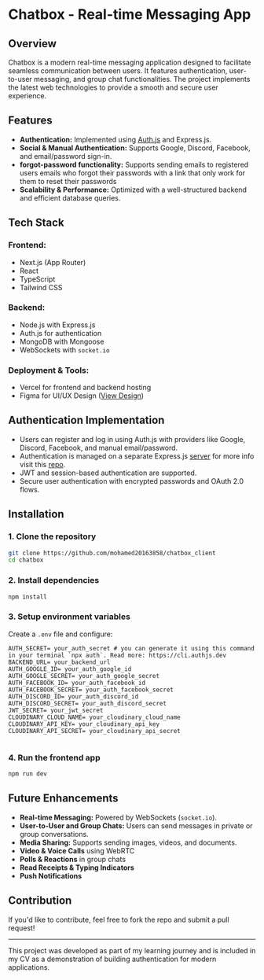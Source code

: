 # Chatbox - Real-time Messaging App

## Overview

Chatbox is a modern real-time messaging application designed to facilitate seamless communication between users. It features authentication, user-to-user messaging, and group chat functionalities. The project implements the latest web technologies to provide a smooth and secure user experience.

## Features

- **Authentication:** Implemented using [Auth.js](https://authjs.dev/) and Express.js.
- **Social & Manual Authentication:** Supports Google, Discord, Facebook, and email/password sign-in.
- **forgot-password  functionality:** Supports sending emails to registered users emails who forgot their passwords with a link that only work for them to reset their passwords
- **Scalability & Performance:** Optimized with a well-structured backend and efficient database queries.

## Tech Stack

### **Frontend:**

- Next.js (App Router)
- React
- TypeScript
- Tailwind CSS

### **Backend:**

- Node.js with Express.js
- Auth.js for authentication
- MongoDB with Mongoose 
- WebSockets with `socket.io`

### **Deployment & Tools:**

- Vercel for frontend and backend hosting
- Figma for UI/UX Design ([View Design](https://www.figma.com/design/geoCOyM7vf84wC7opgbqNW/Messaging---Chatbox-App-Design-\(Community\)?node-id=0-1\&p=f\&t=sVuXs6dTSR54Ykve-0))

## Authentication Implementation

- Users can register and log in using Auth.js with providers like Google, Discord, Facebook, and manual email/password.
- Authentication is managed on a separate Express.js [server](https://chatbox-server-eight.vercel.app/) for more info visit this [repo](https://github.com/mohamed20163858/chatbox-server).
- JWT and session-based authentication are supported.
- Secure user authentication with encrypted passwords and OAuth 2.0 flows.

## Installation

### **1. Clone the repository**

```sh
git clone https://github.com/mohamed20163858/chatbox_client
cd chatbox
```

### **2. Install dependencies**

```sh
npm install
```

### **3. Setup environment variables**

Create a `.env` file and configure:

```env
AUTH_SECRET= your_auth_secret # you can generate it using this command in your terminal `npx auth`. Read more: https://cli.authjs.dev
BACKEND_URL= your_backend_url
AUTH_GOOGLE_ID= your_auth_google_id
AUTH_GOOGLE_SECRET= your_auth_google_secret
AUTH_FACEBOOK_ID= your_auth_facebook_id
AUTH_FACEBOOK_SECRET= your_auth_facebook_secret
AUTH_DISCORD_ID= your_auth_discord_id
AUTH_DISCORD_SECRET= your_auth_discord_secret
JWT_SECRET= your_jwt_secret
CLOUDINARY_CLOUD_NAME= your_cloudinary_cloud_name
CLOUDINARY_API_KEY= your_cloudinary_api_key
CLOUDINARY_API_SECRET= your_cloudinary_api_secret


```


### **4. Run the frontend app**

```sh
npm run dev
```

## Future Enhancements
- **Real-time Messaging:** Powered by WebSockets (`socket.io`).
- **User-to-User and Group Chats:** Users can send messages in private or group conversations.
- **Media Sharing:** Supports sending images, videos, and documents.
- **Video & Voice Calls** using WebRTC
- **Polls & Reactions** in group chats
- **Read Receipts & Typing Indicators**
- **Push Notifications**

## Contribution

If you'd like to contribute, feel free to fork the repo and submit a pull request!

---

This project was developed as part of my learning journey and is included in my CV as a demonstration of building authentication for modern applications.

